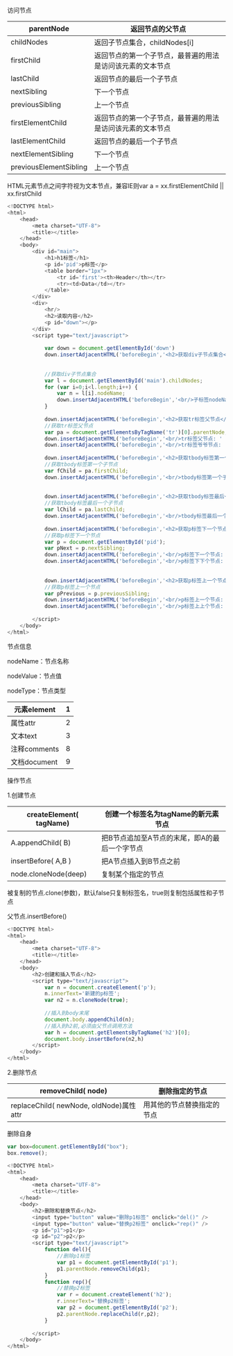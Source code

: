 访问节点

| parentNode | 返回节点的父节点 |
| - | - |
| childNodes | 返回子节点集合，childNodes[i] |
| firstChild | 返回节点的第一个子节点，最普遍的用法是访问该元素的文本节点 |
| lastChild | 返回节点的最后一个子节点 |
| nextSibling | 下一个节点 |
| previousSibling | 上一个节点 |
| firstElementChild | 返回节点的第一个子节点，最普遍的用法是访问该元素的文本节点 |
| lastElementChild | 返回节点的最后一个子节点 |
| nextElementSibling | 下一个节点 |
| previousElementSibling | 上一个节点 |


HTML元素节点之间字符视为文本节点，兼容IE则var a = xx.firstElementChild || xx.firstChild

```javascript
<!DOCTYPE html>
<html>
	<head>
		<meta charset="UTF-8">
		<title></title>
	</head>
	<body>
		<div id="main">
			<h1>h1标签</h1>
			<p id='pid'>p标签</p>
			<table border="1px">
				<tr id='first'><th>Header</th></tr>
				<tr><td>Data</td></tr>
			</table>
		</div>
		<div>
			<hr/>
			<h2>读取内容</h2>
			<p id="down"></p>
		</div>
		<script type="text/javascript">
		
			var down = document.getElementById('down')
			down.insertAdjacentHTML('beforeBegin','<h2>获取div子节点集合</h2>');
			
			
			//获取div子节点集合
			var l = document.getElementById('main').childNodes;
			for (var i=0;i<l.length;i++) {
				var n = l[i].nodeName;
				down.insertAdjacentHTML('beforeBegin','<br/>子标签nodeName: ' + n);
			}
			
			down.insertAdjacentHTML('beforeBegin','<h2>获取tr标签父节点</h2>');
			//获取tr标签父节点
			var pa = document.getElementsByTagName('tr')[0].parentNode;
			down.insertAdjacentHTML('beforeBegin','<br/>tr标签父节点: ' + pa.nodeName);
			down.insertAdjacentHTML('beforeBegin','<br/>tr标签爷爷节点:  ' + pa.parentNode.nodeName);
			
			down.insertAdjacentHTML('beforeBegin','<h2>获取tbody标签第一个子节点</h2>');
			//获取tbody标签第一个子节点
			var fChild = pa.firstChild;
			down.insertAdjacentHTML('beforeBegin','<br/>tbody标签第一个子节点: ' + fChild.nodeName + '，id： ' + fChild.id);
			
			
			down.insertAdjacentHTML('beforeBegin','<h2>获取tbody标签最后一个子节点</h2>');
			//获取tbody标签最后一个子节点
			var lChild = pa.lastChild;
			down.insertAdjacentHTML('beforeBegin','<br/>tbody标签最后一个子节点: ' + lChild.nodeName + '，类型： ' + lChild.nodeName);
			
			down.insertAdjacentHTML('beforeBegin','<h2>获取p标签下一个节点</h2>');
			//获取p标签下一个节点
			var p = document.getElementById('pid');
			var pNext = p.nextSibling;
			down.insertAdjacentHTML('beforeBegin','<br/>p标签下一个节点: ' + pNext.nodeName);
			down.insertAdjacentHTML('beforeBegin','<br/>p标签下下个节点: ' + pNext.nextSibling.nodeName);
			
			
			down.insertAdjacentHTML('beforeBegin','<h2>获取p标签上一个节点</h2>');
			//获取p标签上一个节点
			var pPrevious = p.previousSibling;
			down.insertAdjacentHTML('beforeBegin','<br/>p标签上一个节点: ' + pPrevious.nodeName);
			down.insertAdjacentHTML('beforeBegin','<br/>p标签上上个节点: ' + pPrevious.previousSibling.nodeName);
			
		</script>
	</body>
</html>

```



节点信息

nodeName：节点名称

nodeValue：节点值

nodeType：节点类型

| 元素element | 1 |
| - | - |
| 属性attr  | 2 |
| 文本text | 3 |
| 注释comments | 8 |
| 文档document | 9 |






操作节点

1.创建节点

| createElement( tagName) | 创建一个标签名为tagName的新元素节点 |
| - | - |
| A.appendChild( B) | 把B节点追加至A节点的末尾，即A的最后一个字节点 |
| insertBefore( A,B ) | 把A节点插入到B节点之前 |
| node.cloneNode(deep) | 复制某个指定的节点 |


被复制的节点.clone(参数)，默认false只复制标签名，true则复制包括属性和子节点

父节点.insertBefore()

```javascript
<!DOCTYPE html>
<html>
	<head>
		<meta charset="UTF-8">
		<title></title>
	</head>
	<body>
		<h2>创建和插入节点</h2>
		<script type="text/javascript">
			var n = document.createElement('p');
			n.innerText='新建的p标签';
			var n2 = n.cloneNode(true);
			
			//插入到body末尾
			document.body.appendChild(n);
			//插入到h2前,必须由父节点调用方法
			var h = document.getElementsByTagName('h2')[0];
			document.body.insertBefore(n2,h)
		</script>
	</body>
</html>

```

2.删除节点

| removeChild( node) | 删除指定的节点 |
| - | - |
| replaceChild( newNode, oldNode)属性attr  | 用其他的节点替换指定的节点 |


删除自身

```javascript
var box=document.getElementById("box");
box.remove();
```



```javascript
<!DOCTYPE html>
<html>
	<head>
		<meta charset="UTF-8">
		<title></title>
	</head>
	<body>
		<h2>删除和替换节点</h2>
		<input type="button" value="删除p1标签" onclick="del()" />
		<input type="button" value="替换p2标签" onclick="rep()" />
		<p id="p1">p1</p>
		<p id="p2">p2</p>
		<script type="text/javascript">
			function del(){
				//删除p1标签
				var p1 = document.getElementById('p1');
				p1.parentNode.removeChild(p1);
			}
			function rep(){
				//替换p2标签
				var r = document.createElement('h2');
				r.innerText='替换p2标签';
				var p2 = document.getElementById('p2');
				p2.parentNode.replaceChild(r,p2);
			}
			
		</script>
	</body>
</html>

```



